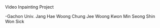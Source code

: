 Video Inpainting Project


-Gachon Univ.
Jang Hae Woong
Chung Jee Woong
Kwon Min Seong
Shin Won Sick
